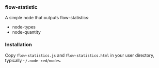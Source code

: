 ### flow-statistic
A simple node that outputs flow-statistics:

* node-types
* node-quantity


### Installation

Copy `flow-statistics.js` and `flow-statistics.html` in your user directory, typically `~/.node-red/nodes`.
